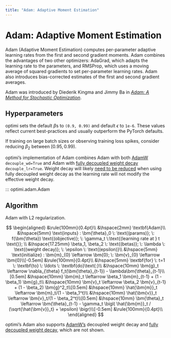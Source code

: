 ```yaml
---
title: "Adam: Adaptive Moment Estimation"
---
```


# Adam: Adaptive Moment Estimation

Adam (Adaptive Moment Estimation) computes per-parameter adaptive learning rates from the first and second gradient moments. Adam combines the advantages of two other optimizers: AdaGrad, which adapts the learning rate to the parameters, and RMSProp, which uses a moving average of squared gradients to set per-parameter learning rates. Adam also introduces bias-corrected estimates of the first and second gradient averages.

Adam was introduced by Diederik Kingma and Jimmy Ba in [*Adam: A Method for Stochastic Optimization*](https://arxiv.org/abs/1412.6980).

## Hyperparameters

optimi sets the default $\beta$s to `(0.9, 0.99)` and default $\epsilon$ to `1e-6`. These values reflect current best-practices and usually outperform the PyTorch defaults.

If training on large batch sizes or observing training loss spikes, consider reducing $\beta_2$ between $[0.95, 0.99)$.

optimi’s implementation of Adam combines Adam with both [AdamW](adamw.md) `decouple_wd=True` and Adam with [fully decoupled weight decay](../fully_decoupled_weight_decay.md) `decouple_lr=True`. Weight decay will likely [need to be reduced](../fully_decoupled_weight_decay.md#hyperparameters) when using fully decoupled weight decay as the learning rate will not modify the effective weight decay.

::: optimi.adam.Adam

## Algorithm

Adam with L2 regularization.

$$
\begin{aligned}
    &\rule{100mm}{0.4pt}\\
    &\hspace{2mm} \textbf{Adam}\\
    &\hspace{5mm} \text{inputs} : \bm{\theta}_0 \: \text{(params)}; \: f(\bm{\theta}) \text{(objective)}; \: \gamma_t \:\text{(learning rate at } t \text{)}; \\
    &\hspace{17.25mm} \beta_1, \beta_2 \: \text{(betas)}; \: \lambda \: \text{(weight decay)}; \: \epsilon \: \text{(epsilon)}\\
    &\hspace{5mm} \text{initialize} : \bm{m}_{0} \leftarrow \bm{0}; \: \bm{v}_{0} \leftarrow \bm{0}\\[-0.5em]
    &\rule{100mm}{0.4pt}\\
    &\hspace{5mm} \textbf{for} \: t=1 \: \textbf{to} \: \ldots \: \textbf{do}\text{:}\\
        &\hspace{10mm} \bm{g}_t \leftarrow \nabla_{\theta} f_t(\bm{\theta}_{t-1}) - \lambda\bm{\theta}_{t-1}\\[0.5em]
        &\hspace{10mm} \bm{m}_t \leftarrow \beta_1 \bm{m}_{t-1} + (1 - \beta_1) \bm{g}_t\\
        &\hspace{10mm} \bm{v}_t \leftarrow \beta_2 \bm{v}_{t-1} + (1 - \beta_2) \bm{g}^2_t\\[0.5em]
        &\hspace{10mm} \hat{\bm{m}}_t \leftarrow \bm{m}_t/(1 - \beta_1^t)\\
        &\hspace{10mm} \hat{\bm{v}}_t \leftarrow \bm{v}_t/(1 - \beta_2^t)\\[0.5em]
        &\hspace{10mm} \bm{\theta}_t \leftarrow \bm{\theta}_{t-1} - \gamma_t \bigl( \hat{\bm{m}}_t / (\sqrt{\hat{\bm{v}}_t} + \epsilon) \bigr)\\[-0.5em]
    &\rule{100mm}{0.4pt}\\
\end{aligned}
$$

optimi’s Adam also supports [AdamW’s](adamw.md#algorithm) decoupled weight decay and [fully decoupled weight decay](../fully_decoupled_weight_decay.md#algorithm), which are not shown.